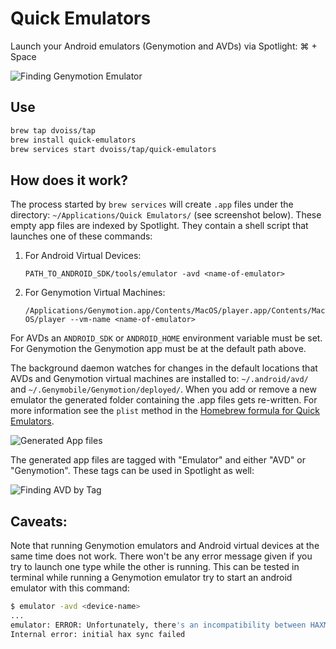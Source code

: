 # Quick Emulators

Launch your Android emulators (Genymotion and AVDs) via Spotlight: ⌘ + Space

![Finding Genymotion Emulator](https://raw.github.com/dvoiss/quick-emulators/master/screenshots/find-genymotion.png)

## Use

```bash
brew tap dvoiss/tap
brew install quick-emulators
brew services start dvoiss/tap/quick-emulators
```

## How does it work?

The process started by `brew services` will create `.app` files under the directory: `~/Applications/Quick Emulators/` (see screenshot below). These empty app files are indexed by Spotlight. They contain a shell script that launches one of these commands:

1. For Android Virtual Devices:

    `PATH_TO_ANDROID_SDK/tools/emulator -avd <name-of-emulator>`

2. For Genymotion Virtual Machines:

    `/Applications/Genymotion.app/Contents/MacOS/player.app/Contents/MacOS/player --vm-name <name-of-emulator>`

For AVDs an `ANDROID_SDK` or `ANDROID_HOME` environment variable must be set. For Genymotion the Genymotion app must be at the default path above.

The background daemon watches for changes in the default locations that AVDs and Genymotion virtual machines are installed to: `~/.android/avd/` and `~/.Genymobile/Genymotion/deployed/`. When you add or remove a new emulator the generated folder containing the .app files gets re-written. For more information see the `plist` method in the [Homebrew formula for Quick Emulators](https://github.com/dvoiss/homebrew-tap/blob/master/quick-emulators.rb).

![Generated App files](https://raw.github.com/dvoiss/quick-emulators/master/screenshots/app-folder.png)

The generated app files are tagged with "Emulator" and either "AVD" or "Genymotion". These tags can be used in Spotlight as well:

![Finding AVD by Tag](https://raw.github.com/dvoiss/quick-emulators/master/screenshots/find-avd.png)

## Caveats:

Note that running Genymotion emulators and Android virtual devices at the same time does not work. There won't be any error message given if you try to launch one type while the other is running. This can be tested in terminal while running a Genymotion emulator try to start an android emulator with this command:

```bash
$ emulator -avd <device-name>
...
emulator: ERROR: Unfortunately, there's an incompatibility between HAXM hypervisor and VirtualBox 4.3.30+ which doesn't allow multiple hypervisors to co-exist.  It is being actively worked on; you can find out more about the issue at http://b.android.com/197915 (Android) and https://www.virtualbox.org/ticket/14294 (VirtualBox)
Internal error: initial hax sync failed
```